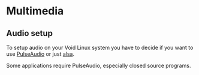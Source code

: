 # Multimedia

## Audio setup

To setup audio on your Void Linux system you have to decide if you
want to use [PulseAudio](./config/media/pulseaudio.md) or just
[alsa](./config/media/alsa.md).

Some applications require PulseAudio, especially closed source
programs.
